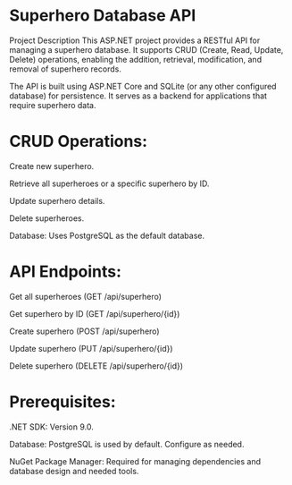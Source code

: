 # Superhero Database API
Project Description
This ASP.NET project provides a RESTful API for managing a superhero database. It supports CRUD (Create, Read, Update, Delete) operations, enabling the addition, retrieval, modification, and removal of superhero records.

The API is built using ASP.NET Core and SQLite (or any other configured database) for persistence. It serves as a backend for applications that require superhero data.

# CRUD Operations:
Create new superhero.

Retrieve all superheroes or a specific superhero by ID.

Update superhero details.

Delete superheroes.

Database: Uses PostgreSQL as the default database.

# API Endpoints:
Get all superheroes (GET /api/superhero)

Get superhero by ID (GET /api/superhero/{id})

Create superhero (POST /api/superhero)

Update superhero (PUT /api/superhero/{id})

Delete superhero (DELETE /api/superhero/{id})

# Prerequisites:

.NET SDK: Version 9.0.

Database: PostgreSQL is used by default. Configure as needed.

NuGet Package Manager: Required for managing dependencies and database design and needed tools.
